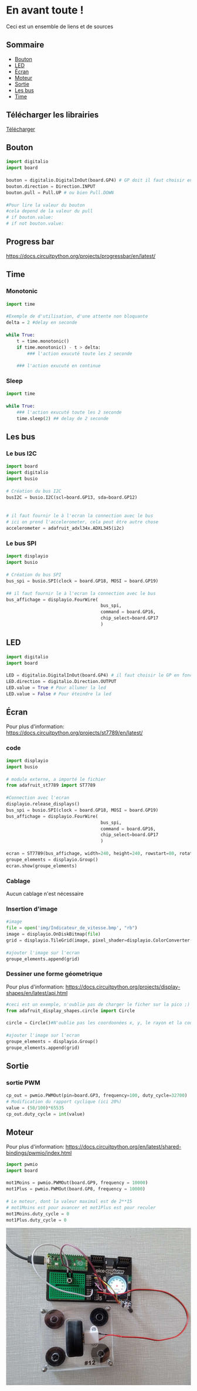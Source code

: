 # En avant toute !
Ceci est un ensemble de liens et de sources

## Sommaire
 - [Bouton](#bouton)
 - [LED](#led)
 - [Écran](#écran)
 - [Moteur](#moteur)
 - [Sortie](#Sortie)
 - [Les bus](#les-bus)
 - [Time](#time)

## Télécharger les librairies
[Télécharger](https://github.com/adafruit/Adafruit_CircuitPython_Bundle/releases/download/20220614/adafruit-circuitpython-bundle-7.x-mpy-20220614.zip)


## Bouton
```python
import digitalio
import board

bouton = digitalio.DigitalInOut(board.GP4) # GP doit il faut choisir en fonction du cablage
bouton.direction = Direction.INPUT
bouton.pull = Pull.UP # ou bien Pull.DOWN

#Pour lire la valeur du bouton
#cela depend de la valeur du pull
# if bouton.value:
# if not bouton.value:
```

## Progress bar
https://docs.circuitpython.org/projects/progressbar/en/latest/

## Time
### Monotonic
```python
import time

#Exemple de d'utilisation, d'une attente non bloquante
delta = 2 #delay en seconde

while True:
    t = time.monotonic()
    if time.monotonic() - t > delta:
        ### l'action exucuté toute les 2 seconde

    ### l'action exucuté en continue
```
### Sleep
```python
import time

while True:
    ### l'action exucuté toute les 2 seconde
    time.sleep(2) ## delay de 2 seconde 
```

## Les bus

### Le bus I2C
```python
import board
import digitalio
import busio

# Création du bus I2C
busI2C = busio.I2C(scl=board.GP13, sda=board.GP12)


# il faut fournir le à l'ecran la connection avec le bus
# ici on prend l'accelerometer, cela peut être autre chose
accelerometer = adafruit_adxl34x.ADXL345(i2c)
```
### Le bus SPI
```python
import displayio
import busio

# Création du bus SPI
bus_spi = busio.SPI(clock = board.GP18, MOSI = board.GP19)

## il faut fournir le à l'ecran la connection avec le bus 
bus_affichage = displayio.FourWire(
                                    bus_spi,
                                    command = board.GP16,
                                    chip_select=board.GP17
                                    )
```

## LED
```python
import digitalio
import board

LED = digitalio.DigitalInOut(board.GP4) # il faut choisir le GP en fonction du cablage
LED.direction = digitalio.Direction.OUTPUT
LED.value = True # Pour allumer la led
LED.value = False # Pour éteindre la led
```

## Écran
Pour plus d'information: https://docs.circuitpython.org/projects/st7789/en/latest/

### code
```python
import displayio
import busio

# module externe, a importé le fichier
from adafruit_st7789 import ST7789

#Connection avec l'ecran
displayio.release_displays()
bus_spi = busio.SPI(clock = board.GP18, MOSI = board.GP19)
bus_affichage = displayio.FourWire(
                                    bus_spi,
                                    command = board.GP16,
                                    chip_select=board.GP17
                                    )

ecran = ST7789(bus_affichage, width=240, height=240, rowstart=80, rotation = 180)
groupe_elements = displayio.Group()
ecran.show(groupe_elements)
```
### Cablage
Aucun cablage n'est nécessaire 

### Insertion d'image
```python
#image
file = open('img/Indicateur_de_vitesse.bmp', "rb")
image = displayio.OnDiskBitmap(file)
grid = displayio.TileGrid(image, pixel_shader=displayio.ColorConverter())

#ajouter l'image sur l'ecran
groupe_elements.append(grid)
```
### Dessiner une forme géometrique 
Pour plus d'information: https://docs.circuitpython.org/projects/display-shapes/en/latest/api.html
```python
#ceci est un exemple, n'oublie pas de charger le ficher sur la pico ;)
from adafruit_display_shapes.circle import Circle

circle = Circle()#N'oublie pas les coordoonées x, y, le rayon et la couleur, exemple: Circle(100, 100, 10, fill=0xFF00FF)

#ajouter l'image sur l'ecran
groupe_elements = displayio.Group()
groupe_elements.append(grid)
```
## Sortie
### sortie PWM
```python
cp_out = pwmio.PWMOut(pin=board.GP3, frequency=100, duty_cycle=32700)
# Modification du rapport cyclique (ici 20%)
value = (50/100)*65535
cp_out.duty_cycle = int(value)
```



## Moteur
Pour plus d'information: https://docs.circuitpython.org/en/latest/shared-bindings/pwmio/index.html
```python
import pwmio
import board

mot1Moins = pwmio.PWMOut(board.GP9, frequency = 10000)
mot1Plus = pwmio.PWMOut(board.GP8, frequency = 10000)

# Le moteur, dont la valeur maximal est de 2**15
# mot1Moins est pour avancer et mot1Plus est pour reculer 
mot1Moins.duty_cycle = 0
mot1Plus.duty_cycle = 0
```

![la photo](./Screenshot_20220510-220615.jpg)


      
    

